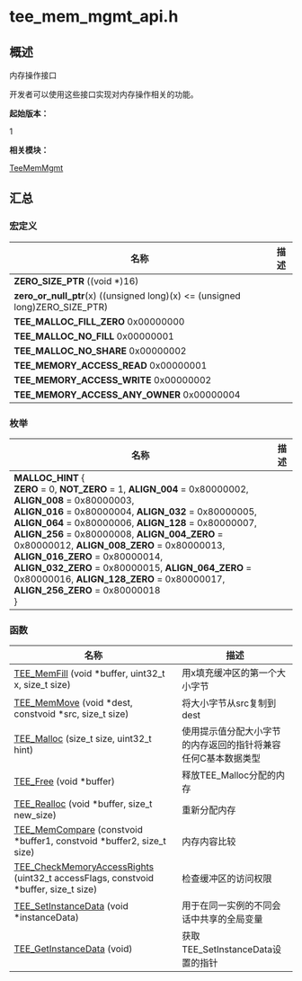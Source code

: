 # tee_mem_mgmt_api.h


## 概述

内存操作接口

开发者可以使用这些接口实现对内存操作相关的功能。

**起始版本：**

1

**相关模块：**

[TeeMemMgmt](_tee_mem_mgmt.md)


## 汇总


### 宏定义

| 名称 | 描述 | 
| -------- | -------- |
| **ZERO_SIZE_PTR**   ((void \*)16) |  | 
| **zero_or_null_ptr**(x)   ((unsigned long)(x) &lt;= (unsigned long)ZERO_SIZE_PTR) |  | 
| **TEE_MALLOC_FILL_ZERO**   0x00000000 |  | 
| **TEE_MALLOC_NO_FILL**   0x00000001 |  | 
| **TEE_MALLOC_NO_SHARE**   0x00000002 |  | 
| **TEE_MEMORY_ACCESS_READ**   0x00000001 |  | 
| **TEE_MEMORY_ACCESS_WRITE**   0x00000002 |  | 
| **TEE_MEMORY_ACCESS_ANY_OWNER**   0x00000004 |  | 


### 枚举

| 名称 | 描述 | 
| -------- | -------- |
| **MALLOC_HINT** {<br/>**ZERO** = 0, **NOT_ZERO** = 1, **ALIGN_004** = 0x80000002, **ALIGN_008** = 0x80000003,<br/>**ALIGN_016** = 0x80000004, **ALIGN_032** = 0x80000005, **ALIGN_064** = 0x80000006, **ALIGN_128** = 0x80000007,<br/>**ALIGN_256** = 0x80000008, **ALIGN_004_ZERO** = 0x80000012, **ALIGN_008_ZERO** = 0x80000013, **ALIGN_016_ZERO** = 0x80000014,<br/>**ALIGN_032_ZERO** = 0x80000015, **ALIGN_064_ZERO** = 0x80000016, **ALIGN_128_ZERO** = 0x80000017, **ALIGN_256_ZERO** = 0x80000018<br/>} |  | 


### 函数

| 名称 | 描述 | 
| -------- | -------- |
| [TEE_MemFill](_tee_mem_mgmt.md#tee_memfill) (void \*buffer, uint32_t x, size_t size) | 用x填充缓冲区的第一个大小字节 | 
| [TEE_MemMove](_tee_mem_mgmt.md#tee_memmove) (void \*dest, constvoid \*src, size_t size) | 将大小字节从src复制到dest | 
| [TEE_Malloc](_tee_mem_mgmt.md#tee_malloc) (size_t size, uint32_t hint) | 使用提示值分配大小字节的内存返回的指针将兼容任何C基本数据类型 | 
| [TEE_Free](_tee_mem_mgmt.md#tee_free) (void \*buffer) | 释放TEE_Malloc分配的内存 | 
| [TEE_Realloc](_tee_mem_mgmt.md#tee_realloc) (void \*buffer, size_t new_size) | 重新分配内存 | 
| [TEE_MemCompare](_tee_mem_mgmt.md#tee_memcompare) (constvoid \*buffer1, constvoid \*buffer2, size_t size) | 内存内容比较 | 
| [TEE_CheckMemoryAccessRights](_tee_mem_mgmt.md#tee_checkmemoryaccessrights) (uint32_t accessFlags, constvoid \*buffer, size_t size) | 检查缓冲区的访问权限 | 
| [TEE_SetInstanceData](_tee_mem_mgmt.md#tee_setinstancedata) (void \*instanceData) | 用于在同一实例的不同会话中共享的全局变量 | 
| [TEE_GetInstanceData](_tee_mem_mgmt.md#tee_getinstancedata) (void) | 获取TEE_SetInstanceData设置的指针 | 
